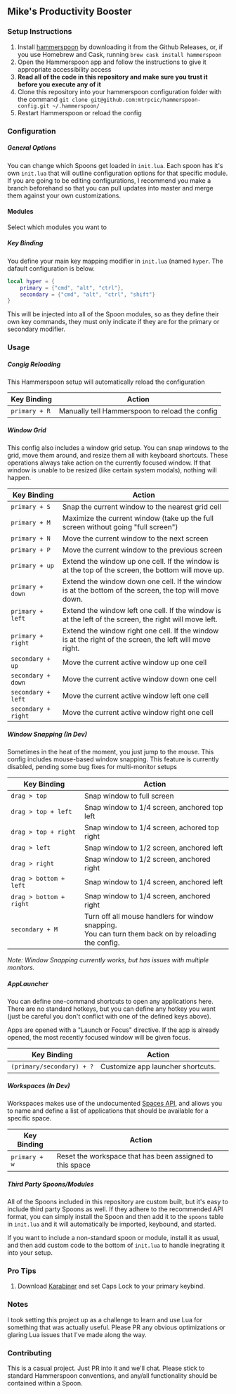 ## Mike's Productivity Booster

### Setup Instructions

1. Install [hammerspoon](https://github.com/Hammerspoon/hammerspoon) by downloading it from the Github Releases, or, if you use Homebrew and Cask, running `brew cask install hammerspoon`
2. Open the Hammerspoon app and follow the instructions to give it appropriate accessibility access
3. **Read all of the code in this repository and make sure you trust it before you execute any of it**
4. Clone this repository into your hammerspoon configuration folder with the command `git clone git@github.com:mtrpcic/hammerspoon-config.git ~/.hammerspoon/`
5. Restart Hammerspoon or reload the config

### Configuration
##### General Options
You can change which Spoons get loaded in `init.lua`. Each spoon has it's own `init.lua` that will outline configuration options for that specific module. If you are going to be editing configurations, I recommend you make a branch beforehand so that you can pull updates into master and merge them against your own customizations. 

#### Modules
Select which modules you want to 

##### Key Binding
You define your main key mapping modifier in `init.lua` (named `hyper`. The dafault configuration is below.

```lua
local hyper = {
    primary = {"cmd", "alt", "ctrl"},
    secondary = {"cmd", "alt", "ctrl", "shift"}
}
```

This will be injected into all of the Spoon modules, so as they define their own key commands, they must only indicate if they are for the primary or secondary modifier.

### Usage

##### Congig Reloading
This Hammerspoon setup will automatically reload the configuration 

|Key Binding|Action|
|---|---|
|`primary + R`|Manually tell Hammerspoon to reload the config|

##### Window Grid
This config also includes a window grid setup. You can snap windows to the grid, move them around, and resize them all with keyboard shortcuts. These operations always take action on the currently focused window. If that window is unable to be resized (like certain system modals), nothing will happen.

|Key Binding|Action|
|---|---|
|`primary + S`| Snap the current window to the nearest grid cell|
|`primary + M`| Maximize the current window (take up the full screen without going "full screen")|
|`primary + N`| Move the current window to the next screen|
|`primary + P`| Move the current window to the previous screen|
|`primary + up`| Extend the window up one cell. If the window is at the top of the screen, the bottom will move up.|
|`primary + down`| Extend the window down one cell. If the window is at the bottom of the screen, the top will move down.|
|`primary + left`| Extend the window left one cell. If the window is at the left of the screen, the right will move left.|
|`primary + right`| Extend the window right one cell. If the window is at the right of the screen, the left will move right.|
|`secondary + up`| Move the current active window up one cell|
|`secondary + down`| Move the current active window down one cell|
|`secondary + left`| Move the current active window left one cell|
|`secondary + right`| Move the current active window right one cell|

##### Window Snapping (In Dev)
Sometimes in the heat of the moment, you just jump to the mouse. This config includes mouse-based window snapping. This feature is currently disabled, pending some bug fixes for multi-monitor setups

|Key Binding|Action|
|---|---|
|`drag > top`| Snap window to full screen |
|`drag > top + left`| Snap window to 1/4 screen, anchored top left|
|`drag > top + right`| Snap window to 1/4 screen, achored top right|
|`drag > left`| Snap window to 1/2 screen, anchored left|
|`drag > right`| Snap window to 1/2 screen, anchored right|
|`drag > bottom + left`| Snap window to 1/4 screen, anchored left|
|`drag > bottom + right`| Snap window to 1/4 screen, anchored right|
|`secondary + M`| Turn off all mouse handlers for window snapping.<br /> You can turn them back on by reloading the config. |

_Note: Window Snapping currently works, but has issues with multiple monitors._

##### AppLauncher
You can define one-command shortcuts to open any applications here. There are no standard hotkeys, but you can define any hotkey you want (just be careful you don't conflict with one of the defined keys above).

Apps are opened with a "Launch or Focus" directive. If the app is already opened, the most recently focused window will be given focus.

|Key Binding|Action|
|---|---|
|`(primary/secondary) + ?`| Customize app launcher shortcuts. |

##### Workspaces (In Dev)
Workspaces makes use of the undocumented [Spaces API](https://github.com/asmagill/hs._asm.undocumented.spaces), and allows you to name and define a list of applications that should be available for a specific space.

|Key Binding|Action|
|---|---|
|`primary + w`| Reset the workspace that has been assigned to this space |

##### Third Party Spoons/Modules
All of the Spoons included in this repository are custom built, but it's easy to include third party Spoons as well. If they adhere to the recommended API format, you can simply install the Spoon and then add it to the `spoons` table in `init.lua` and it will automatically be imported, keybound, and started. 

If you want to include a non-standard spoon or module, install it as usual, and then add custom code to the bottom of `init.lua` to handle inegrating it into your setup.


### Pro Tips
1. Download [Karabiner](https://pqrs.org/osx/karabiner/) and set Caps Lock to your primary keybind.

### Notes
I took setting this project up as a challenge to learn and use Lua for something that was actually useful. Please PR any obvious optimizations or glaring Lua issues that I've made along the way.

### Contributing
This is a casual project. Just PR into it and we'll chat. Please stick to standard Hammerspoon conventions, and any/all functionality should be contained within a Spoon.